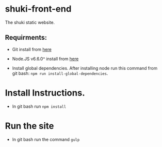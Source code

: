 # shuki-front-end
The shuki static website.


## Requirments: 
* Git install from [here](https://git-scm.com/download/win)

* Node.JS v6.6.0^ install from [here]()

* Install global dependencies. After installing node run this command from git bash: `npm run install-global-dependencies`.


# Install Instructions.

* In git bash run `npm install`

# Run the site

* In git bash run the command `gulp`
